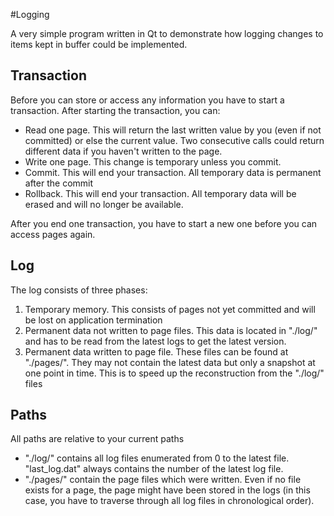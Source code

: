 #Logging

A very simple program written in Qt to demonstrate how logging changes to items kept in buffer could be implemented.

## Transaction

Before you can store or access any information you have to start a transaction. After starting the transaction, you can:
* Read one page. This will return the last written value by you (even if not committed) or else the current value. Two consecutive calls could return different data if you haven't written to the page.
* Write one page. This change is temporary unless you commit.
* Commit. This will end your transaction. All temporary data is permanent after the commit
* Rollback. This will end your transaction. All temporary data will be erased and will no longer be available.

After you end one transaction, you have to start a new one before you can access pages again.

## Log

The log consists of three phases:
1. Temporary memory. This consists of pages not yet committed and will be lost on application termination
2. Permanent data not written to page files. This data is located in "./log/" and has to be read from the latest logs to get the latest version.
3. Permanent data written to page file. These files can be found at "./pages/". They may not contain the latest data but only a snapshot at one point in time. This is to speed up the reconstruction from the "./log/" files

## Paths

All paths are relative to your current paths
* "./log/" contains all log files enumerated from 0 to the latest file. "last_log.dat" always contains the number of the latest log file.
* "./pages/" contain the page files which were written. Even if no file exists for a page, the page might have been stored in the logs (in this case, you have to traverse through all log files in chronological order).
